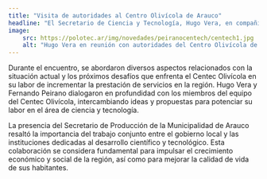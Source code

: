 ```yaml
---
title: "Visita de autoridades al Centro Olivícola de Arauco"
headline: "El Secretario de Ciencia y Tecnología, Hugo Vera, en compañía de Fernando Peirano, viajaron al Centec Olivícola de Arauco para mantener una importante reunión con el equipo local y el Secretario de Producción de la Municipalidad de Arauco."
image:
    src: https://polotec.ar/img/novedades/peiranocentech/centech1.jpg
    alt: "Hugo Vera en reunión con autoridades del Centro Olivícola de Arauco"
---
```


Durante el encuentro, se abordaron diversos aspectos relacionados con la situación actual y los próximos desafíos que enfrenta el Centec Olivícola en su labor de incrementar la prestación de servicios en la región. Hugo Vera y Fernando Peirano dialogaron en profundidad con los miembros del equipo del Centec Olivícola, intercambiando ideas y propuestas para potenciar su labor en el área de ciencia y tecnología.

La presencia del Secretario de Producción de la Municipalidad de Arauco resaltó la importancia del trabajo conjunto entre el gobierno local y las instituciones dedicadas al desarrollo científico y tecnológico. Esta colaboración se considera fundamental para impulsar el crecimiento económico y social de la región, así como para mejorar la calidad de vida de sus habitantes.
